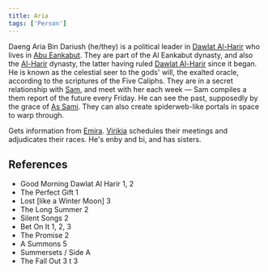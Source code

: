 ```yaml
---
title: Aria
tags: ['Person']
---
```

Daeng Aria Bin Dariush (he/they) is a political leader in [Dawlat Al-Harir](wiki/Dawlat%20al-harir.md) who lives in [Abu Eankabut](wiki/abu-eankabut.md). They are part of the Al Eankabut dynasty, and also the [Al-Harir](wiki/al-harir.md) dynasty, the latter having ruled [Dawlat Al-Harir](wiki/Dawlat%20al-harir.md) since it began.
He is known as the celestial seer to the gods' will, the exalted oracle, according to the scriptures of the Five Caliphs. They are in a secret relationship with [Sam](wiki/sam.md), and meet with her each week — Sam compiles a them report of the future every Friday. He can see the past, supposedly by the grace of [As Sami](wiki/as-sami.md). They can also create spiderweb-like portals in space to warp through.

Gets information from [Emira](wiki/emira.md). [Virikia](wiki/Virikia) schedules their meetings and adjudicates their races.
He's enby and bi, and has sisters.
## References
- Good Morning Dawlat Al Harir 1, 2
- The Perfect Gift 1
- Lost \[like a Winter Moon\] 3
- The Long Summer 2
- Silent Songs 2
- Bet On It 1, 2, 3
- The Promise 2
- A Summons 5
- Summersets / Side A
- The Fall Out 3
t 3
